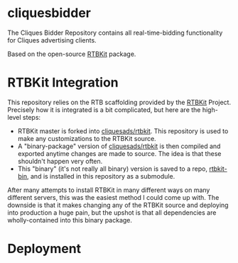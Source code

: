 # cliquesbidder
The Cliques Bidder Repository contains all real-time-bidding functionality for Cliques advertising clients.

Based on the open-source [RTBKit](https://github.com/rtbkit/rtbkit) package.

# RTBKit Integration

This repository relies on the RTB scaffolding provided by the [RTBKit](https://github.com/rtbkit/rtbkit) Project. Precisely how it is integrated is a bit complicated, but here are the high-level steps:

- RTBKit master is forked into [cliquesads/rtbkit](https://github.com/cliquesads/rtbkit). This repository is used to make any customizations to the RTBKit source.
- A "binary-package" version of [cliquesads/rtbkit](https://github.com/cliquesads/rtbkit) is then compiled and exported anytime changes are made to source.  The idea is that these shouldn't happen very often.
- This "binary" (it's not really all binary) version is saved to a repo, [rtbkit-bin](https://github.com/cliquesads/rtbkit-bin), and is installed in this repository as a submodule. 

After many attempts to install RTBKit in many different ways on many different servers, this was the easiest method I could come up with.  The downside is that it makes changing any of the RTBKit source and deploying into production a huge pain, but the upshot is that all dependencies are wholly-contained into this binary package.  


# Deployment


